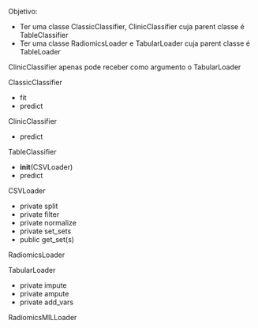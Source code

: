 Objetivo:
 - Ter uma classe ClassicClassifier, ClinicClassifier cuja parent classe é TableClassifier
 - Ter uma classe RadiomicsLoader e TabularLoader cuja parent classe é TableLoader
 
ClinicClassifier apenas pode receber como argumento o TabularLoader

ClassicClassifier
 - fit
 - predict

ClinicClassifier
 - predict
 
TableClassifier
 - __init__(CSVLoader)
 - predict



CSVLoader
 - private split
 - private filter
 - private normalize
 - private set_sets
 - public  get_set(s)

    
    

RadiomicsLoader

TabularLoader
 - private impute
 - private ampute
 - private add_vars
 
RadiomicsMILLoader
